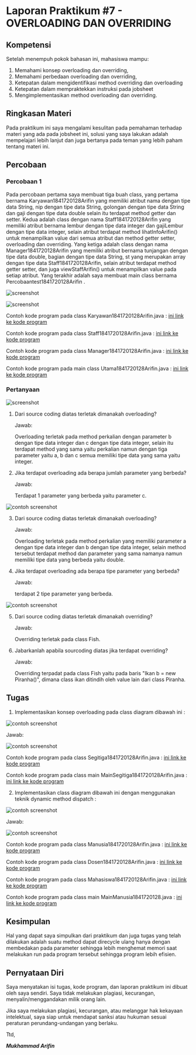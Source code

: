 # Laporan Praktikum #7 - OVERLOADING DAN OVERRIDING

## Kompetensi

Setelah menempuh pokok bahasan ini, mahasiswa mampu: 
1. Memahami konsep overloading dan overriding, 
2. Memahami perbedaan overloading dan overriding, 
3. Ketepatan dalam mengidentifikasi method overriding dan overloading 
4. Ketepatan dalam mempraktekkan instruksi pada jobsheet 
5. Mengimplementasikan method overloading dan overriding.


## Ringkasan Materi

Pada praktikum ini saya mengalami kesulitan pada pemahaman terhadap materi yang ada pada jobsheet ini, solusi yang saya lakukan adalah mempelajari lebih lanjut dan juga bertanya pada teman yang lebih paham tentang materi ini.


## Percobaan

### Percobaan 1

Pada percobaan pertama saya membuat tiga buah class, yang pertama bernama Karyawan1841720128Arifin yang memiliki atribut nama dengan tipe data String, nip dengan tipe data String, golongan dengan tipe data String dan gaji dengan tipe data double selain itu terdapat method getter dan setter. Kedua adalah class dengan nama Staff1841720128Arifin yang memiliki atribut bernama lembur dengan tipe data integer dan gajiLembur dengan tipe data integer, selain atribut terdapat method lihatInfoArifin() untuk menampilkan value dari semua atribut dan method getter setter, overloading dan overriding. Yang ketiga adalah class dengan nama Manager1841720128Arifin yang memiliki atribut bernama tunjangan dengan tipe data double, bagian dengan tipe data String, st yang merupakan array dengan tipe data Staff1841720128Arifin, selain atribut terdapat method getter setter, dan juga viewStaffArifin() untuk menampilkan value pada setiap atribut. Yang terakhir adalah saya membuat main class bernama Percobaantest1841720128Arifin .


![screenshot](img/Percobaan1_1.PNG)


![screenshot](img/Percobaan1_2.PNG)



Contoh kode program pada class Karyawan1841720128Arifin.java : [ini link ke kode program](../../src/7_Overriding_dan_Overloading/Percobaan_1/Karyawan1841720128Arifin.java)


Contoh kode program pada class Staff1841720128Arifin.java : [ini link ke kode program](../../src/7_Overriding_dan_Overloading/Percobaan_1/Staff1841720128Arifin.java)


Contoh kode program pada class Manager1841720128Arifin.java : [ini link ke kode program](../../src/7_Overriding_dan_Overloading/Percobaan_1/Manager1841720128Arifin.java)


Contoh kode program pada main class Utama1841720128Arifin.java : [ini link ke kode program](../../src/7_Overriding_dan_Overloading/Percobaan_1/Utama1841720128Arifin.java)



### Pertanyaan

![screenshot](img/Pertanyaan_1.PNG)


1. Dari source coding diatas terletak dimanakah overloading?

    Jawab:

    Overloading terletak pada method perkalian dengan parameter b dengan tipe data integer dan c dengan tipe data integer, selain itu terdapat method yang sama yaitu perkalian namun dengan tiga parameter yaitu a, b dan c semua memiliki tipe data yang sama yaitu integer.


2. Jika terdapat overloading ada berapa jumlah parameter yang berbeda? 

    Jawab:

    Terdapat 1 parameter yang berbeda yaitu parameter c.



![contoh screenshot](img/Pertanyaan_3.PNG)


3. Dari source coding diatas terletak dimanakah overloading?

    Jawab:

    Overloading terletak pada method perkalian yang memiliki parameter a dengan tipe data integer dan b dengan tipe data integer, selain method tersebut terdapat method dan parameter yang sama namanya namun memiliki tipe data yang berbeda yaitu double.

4. Jika terdapat overloading ada berapa tipe parameter yang berbeda? 

    Jawab:

    terdapat 2 tipe parameter yang berbeda.


![contoh screenshot](img/Pertanyaan_5.PNG)


5. Dari source coding diatas terletak dimanakah overriding?

    Jawab:

    Overriding terletak pada class Fish.

6. Jabarkanlah apabila sourcoding diatas jika terdapat overriding?

    Jawab:

    Overriding terpadat pada class Fish yaitu pada baris "Ikan b = new Piranha()", dimana class ikan ditindih oleh value lain dari class Piranha.


## Tugas

1. Implementasikan konsep overloading pada class diagram dibawah ini :
 
![contoh screenshot](img/SoalTugas_1.PNG)

Jawab:

![contoh screenshot](img/Tugas_1.PNG)


Contoh kode program pada class Segitiga1841720128Arifin.java : [ini link ke kode program](../../src/7_Overriding_dan_Overloading/Tugas_1/Segitiga1841720128Arifin.java)


Contoh kode program pada class main MainSegitiga1841720128Arifin.java : [ini link ke kode program](../../src/7_Overriding_dan_Overloading/Tugas_1/MainSegitiga1841720128Arifin.java)


2. Implementasikan class diagram dibawah ini dengan menggunakan teknik dynamic method dispatch :

![contoh screenshot](img/SoalTugas_2.PNG)

Jawab:

![contoh screenshot](img/Tugas_2.PNG)


Contoh kode program pada class Manusia1841720128Arifin.java : [ini link ke kode program](../../src/7_Overriding_dan_Overloading/Tugas_2/Manusia1841720128Arifin.java)


Contoh kode program pada class Dosen1841720128Arifin.java : [ini link ke kode program](../../src/7_Overriding_dan_Overloading/Tugas_2/Dosen1841720128Arifin.java)


Contoh kode program pada class Mahasiswa1841720128Arifin.java : [ini link ke kode program](../../src/7_Overriding_dan_Overloading/Tugas_2/Mahasiswa1841720128Arifin.java)


Contoh kode program pada class main MainManusia1841720128.java : [ini link ke kode program](../../src/7_Overriding_dan_Overloading/Tugas_2/MainManusia1841720128.java)


## Kesimpulan

Hal yang dapat saya simpulkan dari praktikum dan juga tugas yang telah dilakukan adalah suatu method dapat direcycle ulang hanya dengan membedakan pada parameter sehingga lebih menghemat memori saat melakukan run pada program tersebut sehingga program lebih efisien.


## Pernyataan Diri

Saya menyatakan isi tugas, kode program, dan laporan praktikum ini dibuat oleh saya sendiri. Saya tidak melakukan plagiasi, kecurangan, menyalin/menggandakan milik orang lain.

Jika saya melakukan plagiasi, kecurangan, atau melanggar hak kekayaan intelektual, saya siap untuk mendapat sanksi atau hukuman sesuai peraturan perundang-undangan yang berlaku.

Ttd,

***Mukhammad Arifin***
